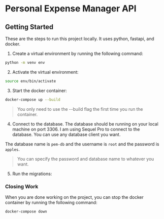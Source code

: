 # Personal Expense Manager API

## Getting Started
These are the steps to run this project locally. It uses python, fastapi, and docker.

1. Create a virtual environment by running the following command:
```bash
python -m venv env
```

2. Activate the virtual environment:
```bash
source env/bin/activate
``` 

3. Start the docker container:
```bash
docker-compose up --build
```
> You only need to use the --build flag the first time you run the container.

4. Connect to the database.
The database should be running on your local machine on port 3306. I am using Sequel Pro to connect to the database. You can use any database client you want.

The database name is `pem-db` and the username is `root` and the password is `apples`.
> You can specify the password and database name to whatever you want.

5. Run the migrations:

### Closing Work
When you are done working on the project, you can stop the docker container by running the following command:
```bash
docker-compose down
```
